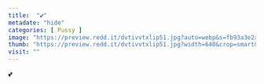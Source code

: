 ```yaml
---
title:  "💕"
metadate: "hide"
categories: [ Pussy ]
image: "https://preview.redd.it/dvtivvtxlip51.jpg?auto=webp&s=fb93a3e2a1aface8565cf04ccf8b8ff615e75109"
thumb: "https://preview.redd.it/dvtivvtxlip51.jpg?width=640&crop=smart&auto=webp&s=c5dc63c8de71e3b1ca31f3848a067f3b216a5d0a"
visit: ""
---
```

💕
